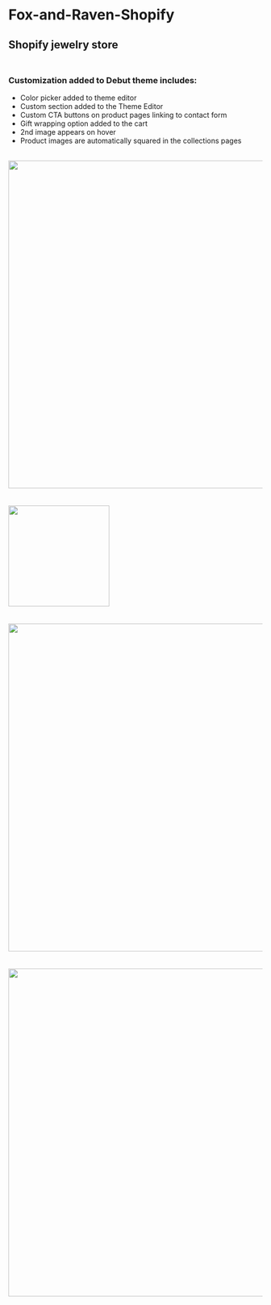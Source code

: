 # Fox-and-Raven-Shopify

## Shopify jewelry store<br><br>

### Customization added to Debut theme includes:<br>
- Color picker added to theme editor<br>
- Custom section added to the Theme Editor<br>
- Custom CTA buttons on product pages linking to contact form<br>
- Gift wrapping option added to the cart<br>
- 2nd image appears on hover<br>
- Product images are automatically squared in the collections pages
<br><br>

<img src="https://github.com/amym321/Fox-and-Raven-Shopify-D/blob/master/project-images/CTA.jpg" width="650">
<br><br><br>
<img src="https://github.com/amym321/Fox-and-Raven-Shopify-D/blob/master/project-images/editor1.jpg" width="200">
<br><br><br>
<img src="https://github.com/amym321/Fox-and-Raven-Shopify-D/blob/master/project-images/editor2.jpg" width="650">
<br><br><br>
<img src="https://github.com/amym321/Fox-and-Raven-Shopify-D/blob/master/project-images/FoxRaven.jpg" width="650">

